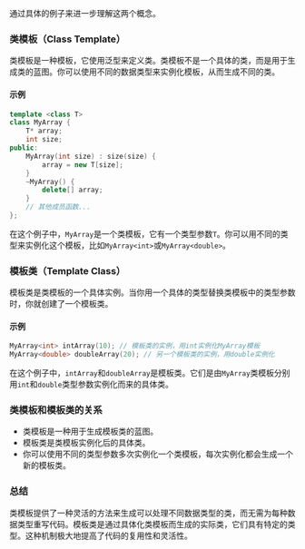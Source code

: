 通过具体的例子来进一步理解这两个概念。

### 类模板（Class Template）

类模板是一种模板，它使用泛型来定义类。类模板不是一个具体的类，而是用于生成类的蓝图。你可以使用不同的数据类型来实例化模板，从而生成不同的类。

#### 示例

```cpp
template <class T>
class MyArray {
    T* array;
    int size;
public:
    MyArray(int size) : size(size) {
        array = new T[size];
    }
    ~MyArray() {
        delete[] array;
    }
    // 其他成员函数...
};
```

在这个例子中，`MyArray`是一个类模板，它有一个类型参数`T`。你可以用不同的类型来实例化这个模板，比如`MyArray<int>`或`MyArray<double>`。

### 模板类（Template Class）

模板类是类模板的一个具体实例。当你用一个具体的类型替换类模板中的类型参数时，你就创建了一个模板类。

#### 示例

```cpp
MyArray<int> intArray(10); // 模板类的实例，用int实例化MyArray模板
MyArray<double> doubleArray(20); // 另一个模板类的实例，用double实例化
```

在这个例子中，`intArray`和`doubleArray`是模板类。它们是由`MyArray`类模板分别用`int`和`double`类型参数实例化而来的具体类。

### 类模板和模板类的关系

- 类模板是一种用于生成模板类的蓝图。
- 模板类是类模板实例化后的具体类。
- 你可以使用不同的类型参数多次实例化一个类模板，每次实例化都会生成一个新的模板类。

### 总结

类模板提供了一种灵活的方法来生成可以处理不同数据类型的类，而无需为每种数据类型重写代码。模板类是通过具体化类模板而生成的实际类，它们具有特定的类型。这种机制极大地提高了代码的复用性和灵活性。